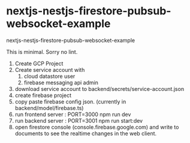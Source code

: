 # nextjs-nestjs-firestore-pubsub-websocket-example

nextjs-nestjs-firestore-pubsub-websocket-example

This is minimal. Sorry no lint.



1. Create GCP Project
2. Create service account with
   1. cloud datastore user
   2. firebase messaging api admin
3. download service account to backend/secrets/service-account.json
4. create firebase project
5. copy paste firebase config json. (currently in backend/model/firebase.ts)
6. run frontend server : PORT=3000 npm run dev
7. run backend server : PORT=3001 npm run start:dev
8. open firestore console (console.firebase.google.com) and write to documents to see the realtime changes in the web client.
